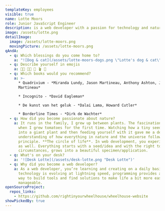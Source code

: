 ```yaml
---
templateKey: employees
visible: true
name: Lotte Moors
role: Junior JavaScript Engineer
description: is a web developer with a passion for technology and nature
image: /assets/lotte.png
detailImage:
  image: /assets/lotte-moors.png
  movingPicture: /assets/lotte-moors.png
qAndA:
  - q: Which blessings do you come home to?
    a: "![Dog & cat](/assets/lotte-moors-dogs.png \"Lotte's dog & cat\")"
  - q: Describe yourself in emojis
    a: 👩‍🌾 👩‍💻 🦁 🪴 🎹
  - q: Which books would you recommend?
    a: >-
      * Quadrivium - *Miranda Lundy, Jason Martineau, Anthony Ashton, John
      Martineau*

      * Incognito - *David Eagleman*

      * De kunst van het geluk - *Dalai Lama, Howard Cutler*

      * Borderline Times - *Dirk de Wachter*
  - q: How did you become passionate about nature?
    a: It runs in the family, I grew up between plants. The fascination really hit
      when I grew tomatoes for the first time. Watching how a tiny seed grows
      into a giant plant and then feeding yourself with it gave me a deeper
      understanding of how everything in nature and the universe follows this
      principle. **The circle of life**. In web development, you experience that
      as well. Everything starts with a seed/idea and with the right tools and
      circumstances, grows into a beautiful specimen/application.
  - q: What's on your desk?
    a: '![Desk Lotte](/assets/desk-lotte.png "Desk Lotte")'
  - q: Why did you become a web developer?
    a: As a web developer, you’re learning and creating on a daily basis. As
      technology is evolving at lightning speed, programming provides a great
      way to build tools and find solutions to make life a bit more easy and
      manageable.
openSourceProject:
  repos_links:
    - https://github.com/rightinyourwheelhouse/wheelhouse-website
showPickedBy: true
---
```

